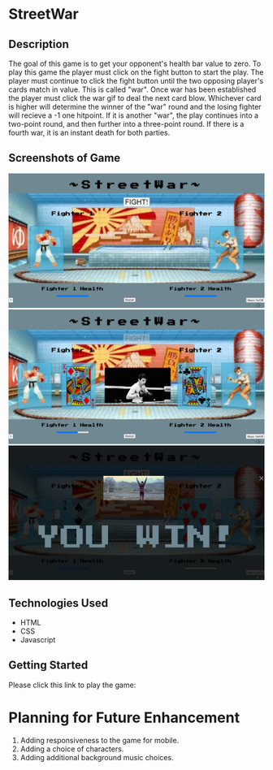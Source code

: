 # StreetWar

## Description

The goal of this game is to get your opponent's health bar value to zero. To play this game the player must click on the fight button to start the play. The player must continue to click the fight button until the two opposing player's cards match in value. This is called "war". Once war has been established the player must click the war gif to deal the next card blow. Whichever card is higher will determine the winner of the "war" round and the losing fighter will recieve a -1 one hitpoint. If it is another "war", the play continues into a two-point round, and then further into a three-point round. If there is a fourth war, it is an instant death for both parties. 

## Screenshots of Game

<img src="ReadMeImages/startscreen.PNG">

<img src="ReadMeImages/warScreen.PNG">

<img src="ReadMeImages/endScreen.PNG">

## Technologies Used

* HTML
* CSS
* Javascript

## Getting Started

Please click this link to play the game: 

# Planning for Future Enhancement

1.  Adding responsiveness to the game for mobile.
2.  Adding a choice of characters.
3.  Adding additional background music choices.

